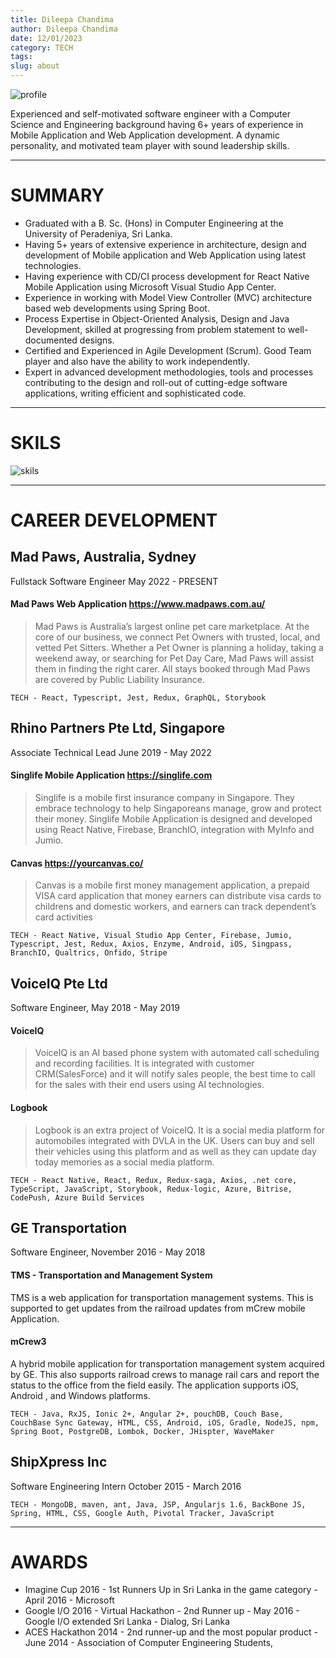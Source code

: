 ```yaml
---
title: Dileepa Chandima
author: Dileepa Chandima
date: 12/01/2023
category: TECH
tags:
slug: about
---
```


![profile](/images/me.jpg)

Experienced and self-motivated software engineer with a Computer Science and Engineering background having 6+ years of experience in Mobile Application and Web Application development. A dynamic personality, and motivated team player with sound leadership skills.

---

# SUMMARY

- Graduated with a B. Sc. (Hons) in Computer Engineering at the University of Peradeniya, Sri Lanka.
- Having 5+ years of extensive experience in architecture, design and development of Mobile application and Web Application using latest technologies.
- Having experience with CD/CI process development for React Native Mobile Application using Microsoft Visual Studio App Center.
- Experience in working with Model View Controller (MVC) architecture based web developments using Spring Boot.
- Process Expertise in Object-Oriented Analysis, Design and Java Development, skilled at progressing from problem statement to well-documented designs.
- Certified and Experienced in Agile Development (Scrum). Good Team player and also have the ability to work independently.
- Expert in advanced development methodologies, tools and processes contributing to the design and roll-out of cutting-edge software applications, writing efficient and sophisticated code.

---

# SKILS

![skils](/images/skils.png)

---

# CAREER DEVELOPMENT

## Mad Paws, Australia, Sydney

Fullstack Software Engineer
May 2022 - PRESENT

#### Mad Paws Web Application https://www.madpaws.com.au/

> Mad Paws is Australia’s largest online pet care marketplace. At the core of our business, we connect Pet Owners with trusted, local, and vetted Pet Sitters. Whether a Pet Owner is planning a holiday, taking a weekend away, or searching for Pet Day Care, Mad Paws will assist them in finding the right carer. All stays booked through Mad Paws are covered by Public Liability Insurance.

`TECH - React, Typescript, Jest, Redux, GraphQL, Storybook`

## Rhino Partners Pte Ltd, Singapore

Associate Technical Lead
June 2019 - May 2022

#### Singlife Mobile Application https://singlife.com

> Singlife is a mobile first insurance company in Singapore. They embrace technology to help Singaporeans manage, grow and protect their money. Singlife Mobile Application is designed and developed using React Native, Firebase, BranchIO, integration with MyInfo and Jumio.

#### Canvas https://yourcanvas.co/

> Canvas is a mobile first money management application, a prepaid VISA card application that money earners can distribute visa cards to childrens and domestic workers, and earners can track dependent’s card activities

`TECH - React Native, Visual Studio App Center, Firebase, Jumio, Typescript, Jest, Redux, Axios, Enzyme, Android, iOS, Singpass, BranchIO, Qualtrics, Onfido, Stripe`

## VoiceIQ Pte Ltd

Software Engineer,
May 2018 - May 2019

#### VoiceIQ

> VoiceIQ is an AI based phone system with automated call scheduling and recording facilities. It is integrated with customer CRM(SalesForce) and it will notify sales people, the best time to call for the sales with their end users using AI technologies.

#### Logbook

> Logbook is an extra project of VoiceIQ. It is a social media platform for automobiles integrated with DVLA in the UK. Users can buy and sell their vehicles using this platform and as well as they can update day today memories as a social media platform.

`TECH - React Native, React, Redux, Redux-saga, Axios, .net core, TypeScript, JavaScript, Storybook, Redux-logic, Azure, Bitrise, CodePush, Azure Build Services`

## GE Transportation

Software Engineer,
November 2016 - May 2018

#### TMS - Transportation and Management System

TMS is a web application for transportation management systems. This is supported to get updates from the railroad updates from mCrew mobile Application.

#### mCrew3

A hybrid mobile application for transportation management system acquired by GE. This also supports railroad crews to manage rail cars and report the status to the office from the field easily. The application supports iOS, Android , and Windows platforms.

`TECH - Java, RxJS, Ionic 2+, Angular 2+, pouchDB, Couch Base, CouchBase Sync Gateway, HTML, CSS, Android, iOS, Gradle, NodeJS, npm, Spring Boot, PostgreDB, Lombok, Docker, JHispter, WaveMaker`

## ShipXpress Inc

Software Engineering Intern
October 2015 - March 2016

`TECH - MongoDB, maven, ant, Java, JSP, Angularjs 1.6, BackBone JS, Spring, HTML, CSS, Google Auth, Pivotal Tracker, JavaScript`

---

# AWARDS

- Imagine Cup 2016 - 1st Runners Up in Sri Lanka in the game category - April 2016 - Microsoft
- Google I/O 2016 - Virtual Hackathon - 2nd Runner up - May 2016 - Google I/O extended Sri Lanka - Dialog, Sri Lanka
- ACES Hackathon 2014 - 2nd runner-up and the most popular product -June 2014 - Association of Computer Engineering Students,
